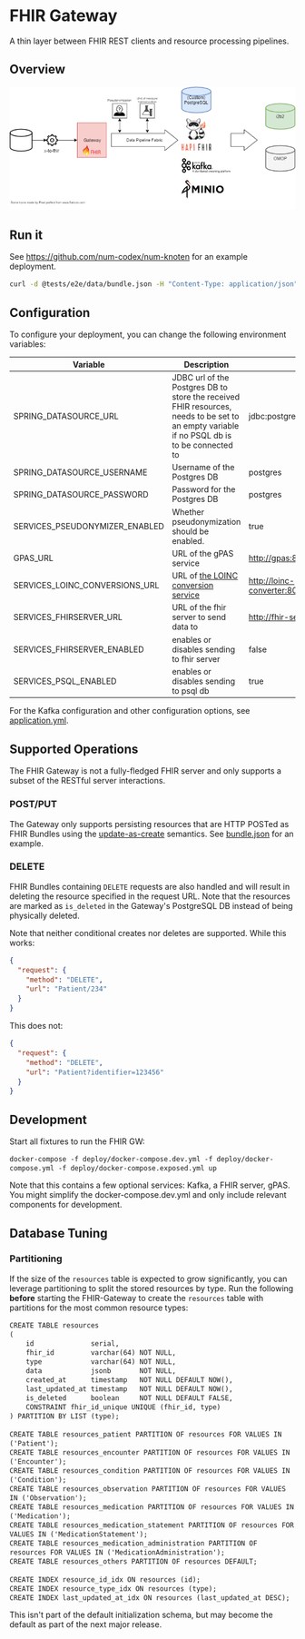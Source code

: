 # FHIR Gateway

A thin layer between FHIR REST clients and resource processing pipelines.

## Overview

![Overview](docs/img/overview.png "Overview")

## Run it

See <https://github.com/num-codex/num-knoten> for an example deployment.

```sh
curl -d @tests/e2e/data/bundle.json -H "Content-Type: application/json" -X POST http://localhost:18080/fhir
```

## Configuration

To configure your deployment, you can change the following environment variables:

| Variable                       | Description                                                                                                                                | Default                                   |
| ------------------------------ | ------------------------------------------------------------------------------------------------------------------------------------------ | ----------------------------------------- |
| SPRING_DATASOURCE_URL          | JDBC url of the Postgres DB to store the received FHIR resources, needs to be set to an empty variable if no PSQL db is to be connected to | jdbc:postgresql://fhir-db:5432/fhir       |
| SPRING_DATASOURCE_USERNAME     | Username of the Postgres DB                                                                                                                | postgres                                  |
| SPRING_DATASOURCE_PASSWORD     | Password for the Postgres DB                                                                                                               | postgres                                  |
| SERVICES_PSEUDONYMIZER_ENABLED | Whether pseudonymization should be enabled.                                                                                                | true                                      |
| GPAS_URL                       | URL of the gPAS service                                                                                                                    | <http://gpas:8080/gpas/gpasService>       |
| SERVICES_LOINC_CONVERSIONS_URL | URL of [the LOINC conversion service](https://gitlab.miracum.org/miracum/etl/loinc-conversion)                                             | <http://loinc-converter:8080/conversions> |
| SERVICES_FHIRSERVER_URL        | URL of the fhir server to send data to                                                                                                     | <http://fhir-server:8080/fhir>            |
| SERVICES_FHIRSERVER_ENABLED    | enables or disables sending to fhir server                                                                                                 | false                                     |
| SERVICES_PSQL_ENABLED          | enables or disables sending to psql db                                                                                                     | true                                      |

For the Kafka configuration and other configuration options,
see [application.yml](src/main/resources/application.yml).

## Supported Operations

The FHIR Gateway is not a fully-fledged FHIR server and only supports a subset of the RESTful server
interactions.

### POST/PUT

The Gateway only supports persisting resources that are HTTP POSTed as FHIR Bundles using
the [update-as-create](https://www.hl7.org/fhir/http.html#upsert) semantics.
See [bundle.json](tests/e2e/data/bundle.json) for an example.

### DELETE

FHIR Bundles containing `DELETE` requests are also handled and will result in deleting the resource
specified in the request URL. Note that the resources are marked as `is_deleted` in the Gateway's
PostgreSQL DB instead of being physically deleted.

Note that neither conditional creates nor deletes are supported. While this works:

```json
{
  "request": {
    "method": "DELETE",
    "url": "Patient/234"
  }
}
```

This does not:

```json
{
  "request": {
    "method": "DELETE",
    "url": "Patient?identifier=123456"
  }
}
```

## Development

Start all fixtures to run the FHIR GW:

```shell
docker-compose -f deploy/docker-compose.dev.yml -f deploy/docker-compose.yml -f deploy/docker-compose.exposed.yml up
```

Note that this contains a few optional services: Kafka, a FHIR server, gPAS. You might simplify the
docker-compose.dev.yml and only include relevant components for development.

## Database Tuning

### Partitioning

If the size of the `resources` table is expected to grow significantly, you can leverage
partitioning to split the stored resources by type. Run the following **before** starting the
FHIR-Gateway to create the `resources` table with partitions for the most common resource types:

```postgresql
CREATE TABLE resources
(
    id              serial,
    fhir_id         varchar(64) NOT NULL,
    type            varchar(64) NOT NULL,
    data            jsonb       NOT NULL,
    created_at      timestamp   NOT NULL DEFAULT NOW(),
    last_updated_at timestamp   NOT NULL DEFAULT NOW(),
    is_deleted      boolean     NOT NULL DEFAULT FALSE,
    CONSTRAINT fhir_id_unique UNIQUE (fhir_id, type)
) PARTITION BY LIST (type);

CREATE TABLE resources_patient PARTITION OF resources FOR VALUES IN ('Patient');
CREATE TABLE resources_encounter PARTITION OF resources FOR VALUES IN ('Encounter');
CREATE TABLE resources_condition PARTITION OF resources FOR VALUES IN ('Condition');
CREATE TABLE resources_observation PARTITION OF resources FOR VALUES IN ('Observation');
CREATE TABLE resources_medication PARTITION OF resources FOR VALUES IN ('Medication');
CREATE TABLE resources_medication_statement PARTITION OF resources FOR VALUES IN ('MedicationStatement');
CREATE TABLE resources_medication_administration PARTITION OF resources FOR VALUES IN ('MedicationAdministration');
CREATE TABLE resources_others PARTITION OF resources DEFAULT;

CREATE INDEX resource_id_idx ON resources (id);
CREATE INDEX resource_type_idx ON resources (type);
CREATE INDEX last_updated_at_idx ON resources (last_updated_at DESC);
```

This isn't part of the default initialization schema, but may become the default as part of the next
major release.
